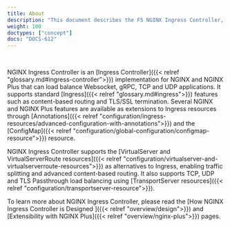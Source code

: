 ```yaml
---
title: About
description: "This document describes the F5 NGINX Ingress Controller, an Ingress Controller implementation for NGINX and NGINX Plus."
weight: 100
doctypes: ["concept"]
docs: "DOCS-612"
---
```


<br>

NGINX Ingress Controller is an [Ingress Controller]({{< relref "glossary.md#ingress-controller">}}) implementation for NGINX and NGINX Plus that can load balance Websocket, gRPC, TCP and UDP applications. It supports standard [Ingress]({{< relref "glossary.md#ingress">}}) features such as content-based routing and TLS/SSL termination. Several NGINX and NGINX Plus features are available as extensions to Ingress resources through [Annotations]({{< relref "configuration/ingress-resources/advanced-configuration-with-annotations">}}) and the [ConfigMap]({{< relref "configuration/global-configuration/configmap-resource">}}) resource.

NGINX Ingress Controller supports the [VirtualServer and VirtualServerRoute resources]({{< relref "configuration/virtualserver-and-virtualserverroute-resources">}}) as alternatives to Ingress, enabling traffic splitting and advanced content-based routing. It also supports TCP, UDP and TLS Passthrough load balancing using [TransportServer resources]({{< relref "configuration/transportserver-resource">}}).

To learn more about NGINX Ingress Controller, please read the [How NGINX Ingress Controller is Designed
]({{< relref "overview/design">}}) and [Extensibility with NGINX Plus]({{< relref "overview/nginx-plus">}}) pages.
